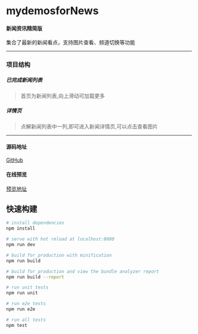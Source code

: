 # mydemosforNews

#### 新闻资讯精简版
   集合了最新的新闻看点，支持图片查看、频道切换等功能
  ****
### 项目结构
##### 已完成新闻列表
  >首页为新闻列表,向上滑动可加载更多
##### 详情页
  >点解新闻列表中一列,即可进入新闻详情页,可以点击查看图片
****
#### 源码地址
[GitHub](https://github.com/2902854803/mydemo)

#### 在线预览
[预览地址](http://47.106.129.158:1000)

## 快速构建
``` bash
# install dependencies
npm install

# serve with hot reload at localhost:8080
npm run dev

# build for production with minification
npm run build

# build for production and view the bundle analyzer report
npm run build --report

# run unit tests
npm run unit

# run e2e tests
npm run e2e

# run all tests
npm test
```
